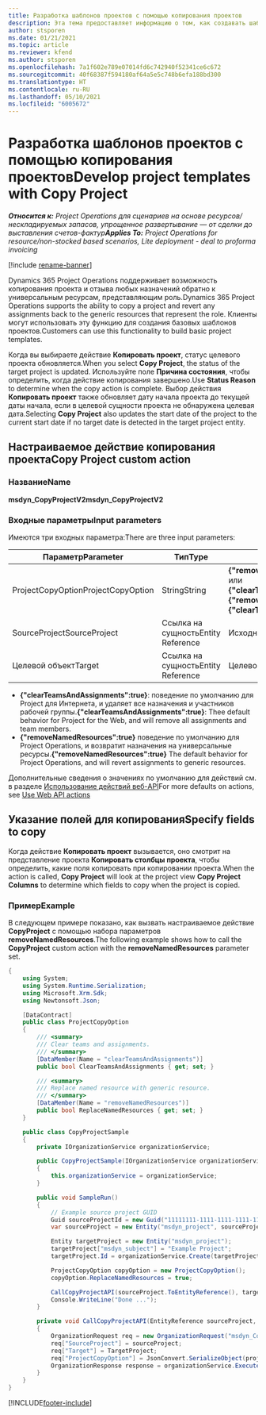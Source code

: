 ```yaml
---
title: Разработка шаблонов проектов с помощью копирования проектов
description: Эта тема предоставляет информацию о том, как создавать шаблоны проектов с помощью настраиваемого действия копирования проекта.
author: stsporen
ms.date: 01/21/2021
ms.topic: article
ms.reviewer: kfend
ms.author: stsporen
ms.openlocfilehash: 7a1f602e789e07014fd6c742940f52341ce6c672
ms.sourcegitcommit: 40f68387f594180af64a5e5c748b6efa188bd300
ms.translationtype: HT
ms.contentlocale: ru-RU
ms.lasthandoff: 05/10/2021
ms.locfileid: "6005672"
---
```

# <a name="develop-project-templates-with-copy-project"></a><span data-ttu-id="cdc30-103">Разработка шаблонов проектов с помощью копирования проектов</span><span class="sxs-lookup"><span data-stu-id="cdc30-103">Develop project templates with Copy Project</span></span>

<span data-ttu-id="cdc30-104">_**Относится к:** Project Operations для сценариев на основе ресурсов/нескладируемых запасов, упрощенное развертывание — от сделки до выставления счетов-фактур_</span><span class="sxs-lookup"><span data-stu-id="cdc30-104">_**Applies To:** Project Operations for resource/non-stocked based scenarios, Lite deployment - deal to proforma invoicing_</span></span>

[!include [rename-banner](~/includes/cc-data-platform-banner.md)]

<span data-ttu-id="cdc30-105">Dynamics 365 Project Operations поддерживает возможность копирования проекта и отзыва любых назначений обратно к универсальным ресурсам, представляющим роль.</span><span class="sxs-lookup"><span data-stu-id="cdc30-105">Dynamics 365 Project Operations supports the ability to copy a project and revert any assignments back to the generic resources that represent the role.</span></span> <span data-ttu-id="cdc30-106">Клиенты могут использовать эту функцию для создания базовых шаблонов проектов.</span><span class="sxs-lookup"><span data-stu-id="cdc30-106">Customers can use this functionality to build basic project templates.</span></span>

<span data-ttu-id="cdc30-107">Когда вы выбираете действие **Копировать проект**, статус целевого проекта обновляется.</span><span class="sxs-lookup"><span data-stu-id="cdc30-107">When you select **Copy Project**, the status of the target project is updated.</span></span> <span data-ttu-id="cdc30-108">Используйте поле **Причина состояния**, чтобы определить, когда действие копирования завершено.</span><span class="sxs-lookup"><span data-stu-id="cdc30-108">Use **Status Reason** to determine when the copy action is complete.</span></span> <span data-ttu-id="cdc30-109">Выбор действия **Копировать проект** также обновляет дату начала проекта до текущей даты начала, если в целевой сущности проекта не обнаружена целевая дата.</span><span class="sxs-lookup"><span data-stu-id="cdc30-109">Selecting **Copy Project** also updates the start date of the project to the current start date if no target date is detected in the target project entity.</span></span>

## <a name="copy-project-custom-action"></a><span data-ttu-id="cdc30-110">Настраиваемое действие копирования проекта</span><span class="sxs-lookup"><span data-stu-id="cdc30-110">Copy Project custom action</span></span> 

### <a name="name"></a><span data-ttu-id="cdc30-111">Название</span><span class="sxs-lookup"><span data-stu-id="cdc30-111">Name</span></span> 

<span data-ttu-id="cdc30-112">**msdyn_CopyProjectV2**</span><span class="sxs-lookup"><span data-stu-id="cdc30-112">**msdyn_CopyProjectV2**</span></span>

### <a name="input-parameters"></a><span data-ttu-id="cdc30-113">Входные параметры</span><span class="sxs-lookup"><span data-stu-id="cdc30-113">Input parameters</span></span>
<span data-ttu-id="cdc30-114">Имеются три входных параметра:</span><span class="sxs-lookup"><span data-stu-id="cdc30-114">There are three input parameters:</span></span>

| <span data-ttu-id="cdc30-115">Параметр</span><span class="sxs-lookup"><span data-stu-id="cdc30-115">Parameter</span></span>          | <span data-ttu-id="cdc30-116">Тип</span><span class="sxs-lookup"><span data-stu-id="cdc30-116">Type</span></span>   | <span data-ttu-id="cdc30-117">Значения</span><span class="sxs-lookup"><span data-stu-id="cdc30-117">Values</span></span>                                                   | 
|--------------------|--------|----------------------------------------------------------|
| <span data-ttu-id="cdc30-118">ProjectCopyOption</span><span class="sxs-lookup"><span data-stu-id="cdc30-118">ProjectCopyOption</span></span>  | <span data-ttu-id="cdc30-119">String</span><span class="sxs-lookup"><span data-stu-id="cdc30-119">String</span></span> | <span data-ttu-id="cdc30-120">**{"removeNamedResources":true}** или **{"clearTeamsAndAssignments":true}**</span><span class="sxs-lookup"><span data-stu-id="cdc30-120">**{"removeNamedResources":true}** or **{"clearTeamsAndAssignments":true}**</span></span> |
| <span data-ttu-id="cdc30-121">SourceProject</span><span class="sxs-lookup"><span data-stu-id="cdc30-121">SourceProject</span></span>      | <span data-ttu-id="cdc30-122">Ссылка на сущность</span><span class="sxs-lookup"><span data-stu-id="cdc30-122">Entity Reference</span></span> | <span data-ttu-id="cdc30-123">Исходный проект</span><span class="sxs-lookup"><span data-stu-id="cdc30-123">Source Project</span></span> |
| <span data-ttu-id="cdc30-124">Целевой объект</span><span class="sxs-lookup"><span data-stu-id="cdc30-124">Target</span></span>             | <span data-ttu-id="cdc30-125">Ссылка на сущность</span><span class="sxs-lookup"><span data-stu-id="cdc30-125">Entity Reference</span></span> | <span data-ttu-id="cdc30-126">Целевой проект</span><span class="sxs-lookup"><span data-stu-id="cdc30-126">Target Project</span></span> |


- <span data-ttu-id="cdc30-127">**{"clearTeamsAndAssignments":true}**: поведение по умолчанию для Project для Интернета, и удаляет все назначения и участников рабочей группы.</span><span class="sxs-lookup"><span data-stu-id="cdc30-127">**{"clearTeamsAndAssignments":true}**: Thee default behavior for Project for the Web, and will remove all assignments and team members.</span></span>
- <span data-ttu-id="cdc30-128">**{"removeNamedResources":true}** поведение по умолчанию для Project Operations, и возвратит назначения на универсальные ресурсы.</span><span class="sxs-lookup"><span data-stu-id="cdc30-128">**{"removeNamedResources":true}** The default behavior for Project Operations, and will revert assignments to generic resources.</span></span>

<span data-ttu-id="cdc30-129">Дополнительные сведения о значениях по умолчанию для действий см. в разделе [Использование действий веб-API](/powerapps/developer/common-data-service/webapi/use-web-api-actions)</span><span class="sxs-lookup"><span data-stu-id="cdc30-129">For more defaults on actions, see [Use Web API actions](/powerapps/developer/common-data-service/webapi/use-web-api-actions)</span></span>

## <a name="specify-fields-to-copy"></a><span data-ttu-id="cdc30-130">Указание полей для копирования</span><span class="sxs-lookup"><span data-stu-id="cdc30-130">Specify fields to copy</span></span> 
<span data-ttu-id="cdc30-131">Когда действие **Копировать проект** вызывается, оно смотрит на представление проекта **Копировать столбцы проекта**, чтобы определить, какие поля копировать при копировании проекта.</span><span class="sxs-lookup"><span data-stu-id="cdc30-131">When the action is called, **Copy Project** will look at the project view **Copy Project Columns** to determine which fields to copy when the project is copied.</span></span>


### <a name="example"></a><span data-ttu-id="cdc30-132">Пример</span><span class="sxs-lookup"><span data-stu-id="cdc30-132">Example</span></span>
<span data-ttu-id="cdc30-133">В следующем примере показано, как вызвать настраиваемое действие **CopyProject** с помощью набора параметров **removeNamedResources**.</span><span class="sxs-lookup"><span data-stu-id="cdc30-133">The following example shows how to call the **CopyProject** custom action with the **removeNamedResources** parameter set.</span></span>
```C#
{
    using System;
    using System.Runtime.Serialization;
    using Microsoft.Xrm.Sdk;
    using Newtonsoft.Json;

    [DataContract]
    public class ProjectCopyOption
    {
        /// <summary>
        /// Clear teams and assignments.
        /// </summary>
        [DataMember(Name = "clearTeamsAndAssignments")]
        public bool ClearTeamsAndAssignments { get; set; }

        /// <summary>
        /// Replace named resource with generic resource.
        /// </summary>
        [DataMember(Name = "removeNamedResources")]
        public bool ReplaceNamedResources { get; set; }
    }

    public class CopyProjectSample
    {
        private IOrganizationService organizationService;

        public CopyProjectSample(IOrganizationService organizationService)
        {
            this.organizationService = organizationService;
        }

        public void SampleRun()
        {
            // Example source project GUID
            Guid sourceProjectId = new Guid("11111111-1111-1111-1111-111111111111");
            var sourceProject = new Entity("msdyn_project", sourceProjectId);

            Entity targetProject = new Entity("msdyn_project");
            targetProject["msdyn_subject"] = "Example Project";
            targetProject.Id = organizationService.Create(targetProject);

            ProjectCopyOption copyOption = new ProjectCopyOption();
            copyOption.ReplaceNamedResources = true;

            CallCopyProjectAPI(sourceProject.ToEntityReference(), targetProject.ToEntityReference(), copyOption);
            Console.WriteLine("Done ...");
        }

        private void CallCopyProjectAPI(EntityReference sourceProject, EntityReference TargetProject, ProjectCopyOption projectCopyOption)
        {
            OrganizationRequest req = new OrganizationRequest("msdyn_CopyProjectV2");
            req["SourceProject"] = sourceProject;
            req["Target"] = TargetProject;
            req["ProjectCopyOption"] = JsonConvert.SerializeObject(projectCopyOption);
            OrganizationResponse response = organizationService.Execute(req);
        }
    }
}
```


[!INCLUDE[footer-include](../includes/footer-banner.md)]